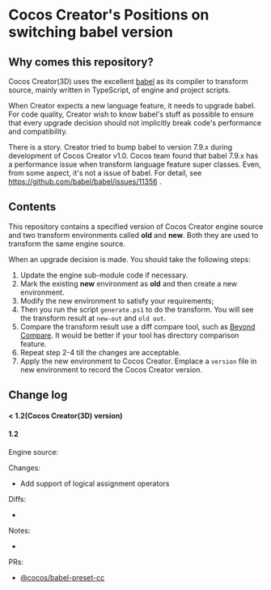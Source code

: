 # Cocos Creator's Positions on switching babel version

## Why comes this repository?

Cocos Creator(3D) uses the excellent [babel](https://github.com/babel/babel) as its compiler to transform source, mainly written in TypeScript, of engine and project scripts.

When Creator expects a new language feature, it needs to upgrade babel. For code quality, Creator wish to know babel's stuff as possible to ensure that every upgrade decision should not implicitly break code's performance and compatibility.

There is a story. Creator tried to bump babel to version 7.9.x during development of Cocos Creator v1.0. Cocos team found that babel 7.9.x has a performance issue when transform language feature super classes. Even, from some aspect, it's not a issue of babel. For detail, see https://github.com/babel/babel/issues/11356 .

## Contents

This repository contains a specified version of Cocos Creator engine source and two transform environments called **old** and **new**. Both they are used to transform the same engine source.

When an upgrade decision is made. You should take the following steps:

1. Update the engine sub-module code if necessary.
2. Mark the existing **new** environment as **old** and then create a new environment.
3. Modify the new environment to satisfy your requirements;
4. Then you run the script `generate.ps1` to do the transform. You will see the transform result at `new-out` and `old out`.
5. Compare the transform result use a diff compare tool, such as [Beyond Compare](https://www.scootersoftware.com/). It would be better if your tool has directory comparison feature.
6. Repeat step 2-4 till the changes are acceptable.
7. Apply the new environment to Cocos Creator. Emplace a `version` file in new environment to record the Cocos Creator version.

## Change log

#### < 1.2(Cocos Creator(3D) version)

#### 1.2

Engine source: 

Changes:
* Add support of logical assignment operators

Diffs:

* 

Notes:

*

PRs:
* [@cocos/babel-preset-cc](https://github.com/cocos-creator/babel-preset-cc/pull/3)